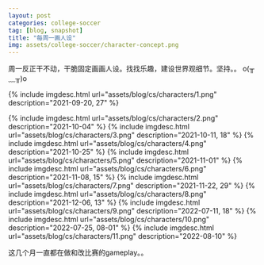 ```yaml
---
layout: post
categories: college-soccer
tag: [blog, snapshot]
title: "每周一画人设"
img: assets/college-soccer/character-concept.png
---
```


周一反正干不动，干脆固定画画人设。找找乐趣，建设世界观细节。坚持。。 o(╥﹏╥)o

{% include imgdesc.html url="assets/blog/cs/characters/1.png" description="2021-09-20, 27" %}


<!--more-->

{% include imgdesc.html url="assets/blog/cs/characters/2.png" description="2021-10-04" %}
{% include imgdesc.html url="assets/blog/cs/characters/3.png" description="2021-10-11, 18" %}
{% include imgdesc.html url="assets/blog/cs/characters/4.png" description="2021-10-25" %}
{% include imgdesc.html url="assets/blog/cs/characters/5.png" description="2021-11-01" %}
{% include imgdesc.html url="assets/blog/cs/characters/6.png" description="2021-11-08, 15" %}
{% include imgdesc.html url="assets/blog/cs/characters/7.png" description="2021-11-22, 29" %}
{% include imgdesc.html url="assets/blog/cs/characters/8.png" description="2021-12-06, 13" %}
{% include imgdesc.html url="assets/blog/cs/characters/9.png" description="2022-07-11, 18" %}
{% include imgdesc.html url="assets/blog/cs/characters/10.png" description="2022-07-25, 08-01" %}
{% include imgdesc.html url="assets/blog/cs/characters/11.png" description="2022-08-10" %}

这几个月一直都在做和改比赛的gameplay。。